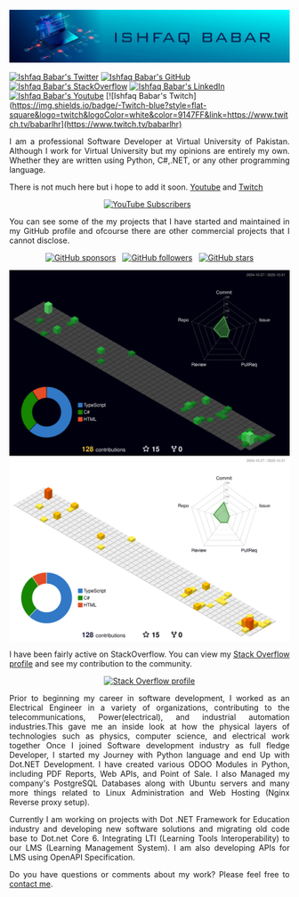 <p align="center"><img src="https://raw.githubusercontent.com/babarlhr/babarlhr/main/Images/Ishfaq%20babar%202.jpeg"/></p>

[![Ishfaq Babar's Twitter](https://img.shields.io/badge/-@ishfaqciit-%231DA1F2?style=flat-square&logo=twitter&logoColor=ffffff)](https://twitter.com/ishfaqciit)
[![Ishfaq Babar's GitHub](https://img.shields.io/badge/-@babarlhr-%23181717?style=flat-square&logo=github)](https://github.com/babarlhr)
[![Ishfaq Babar's StackOverflow](https://img.shields.io/badge/-StackOverflow-blue?style=flat-square&logo=stackoverflow&color=F8F9F9&link=https://stackoverflow.com/users/5633994/ishfaq-babar)](https://stackoverflow.com/users/5633994/ishfaq-babar)
[![Ishfaq Babar's LinkedIn](https://img.shields.io/badge/-LinkedIn-blue?style=flat-square&logo=Linkedin&logoColor=white&link=https://www.linkedin.com/in/babarlhr/)](https://www.linkedin.com/in/babarlhr/)
[![Ishfaq Babar's Youtube](https://img.shields.io/badge/-Youtube-blue?style=flat-square&logo=youtube&logoColor=white&color=FF0000&link=https://www.youtube.com/channel/UC26jkElgPN7XpkKnjIqpM2A)](https://www.youtube.com/channel/UC26jkElgPN7XpkKnjIqpM2A)
[![Ishfaq Babar's Twitch](https://img.shields.io/badge/-Twitch-blue?style=flat-square&logo=twitch&logoColor=white&color=9147FF&link=https://www.twitch.tv/babarlhr](https://www.twitch.tv/babarlhr)

<p align="justify">I am a professional Software Developer at Virtual University of Pakistan. Although I work for Virtual University but my opinions are entirely my own. Whether they are written using Python, C#,.NET, or any other programming language.</p>

<p align="justify">
    There is not much here but i hope to add it soon.
    <a href="https://www.youtube.com/channel/UC26jkElgPN7XpkKnjIqpM2A">Youtube</a> and
    <a href="https://www.twitch.tv/babarlhr">Twitch</a> 
</p>

        
<p align="center">
    <a href="https://www.youtube.com/channel/UC26jkElgPN7XpkKnjIqpM2A"><img alt="YouTube Subscribers" height="30" src="https://img.shields.io/youtube/channel/subscribers/UC26jkElgPN7XpkKnjIqpM2A?style=social"/></a>
    ‏‏‎ ‎
</p>

<p align="justify">You can see some of the my projects that I have started and maintained in my GitHub profile and ofcourse there are other commercial projects that I cannot disclose.</p>

<p align="center">
    <a href="https://github.com/sponsors/babarlhr"><img alt="GitHub sponsors" height="30" src="https://img.shields.io/github/sponsors/babarlhr?style=social"/></a>
    ‏‏‎ ‎
    <a href="https://github.com/babarlhr?tab=followers"><img alt="GitHub followers" height="30" src="https://img.shields.io/github/followers/babarlhr?style=social"/></a>
    ‏‏‎ ‎
    <a href="https://github.com/babarlhr"><img alt="GitHub stars" height="30" src="https://img.shields.io/github/stars/babarlhr?style=social"/></a>
</p>

<p align="center">
<img align="center" alt="Ishfaq Babar's GitHub statistics" src="profile-3d-contrib/profile-night-green.svg#gh-dark-mode-only" />
<img align="center" alt="Ishfaq Babar's GitHub statistics" src="profile-3d-contrib/profile-green-animate.svg#gh-light-mode-only" />
</p>

<p align="justify">I have been fairly active on StackOverflow. You can view my <a href="https://stackoverflow.com/users/5633994/ishfaq-babar">Stack Overflow profile</a> and see my contribution to the community.</p>
          
<p align="center"><a href="https://stackoverflow.com/users/5633994/ishfaq-babar"><img alt="Stack Overflow profile" height="58" width="208" src="https://stackoverflow.com/users/flair/5633994.png?theme=dark"/></a></p>
  
<p align="justify">Prior to beginning my career in software development,  I worked as an Electrical Engineer in a variety of organizations, contributing to the telecommunications, Power(electrical), and industrial automation industries.This gave me an inside look at how the physical layers of technologies such as physics, computer science, and electrical work together Once I joined Software development industry as full fledge Developer, I started my Journey with Python language and end Up with Dot.NET Development. I have created various ODOO Modules in Python, including PDF Reports, Web APIs, and Point of Sale. I also Managed my company's PostgreSQL Databases along with Ubuntu servers and many more things related to Linux Administration and Web Hosting (Nginx Reverse proxy setup).</p>
<p align="justify">Currently I am working on projects with Dot .NET Framework for Education industry and developing new software solutions and migrating old code base to Dot.net Core 6. Integrating LTI (Learning Tools Interoperability) to our LMS (Learning Management System). I am also developing APIs for LMS using OpenAPI Specification. </p>



<p align="justify">Do you have questions or comments about my work? Please feel free to <a href="https://www.linkedin.com/in/babarlhr/">contact me</a>.</p>


<!-- 

TODO
**babarlhr/babarlhr** is a ✨ _special_ ✨ repository because its `README.md` (this file) appears on your GitHub profile.

Here are some ideas to get you started:

- 🔭 I’m currently working on ...
- 🌱 I’m currently learning ...
- 👯 I’m looking to collaborate on ...
- 🤔 I’m looking for help with ...
- 💬 Ask me about ...
- 📫 How to reach me: ...
- 😄 Pronouns: ...
- ⚡ Fun fact: ...
-->
